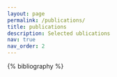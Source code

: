 ```yaml
---
layout: page
permalink: /publications/
title: publications
description: Selected ublications
nav: true
nav_order: 2
---
```

<!-- _pages/publications.md -->
<div class="publications">
{% bibliography %}


</div>

